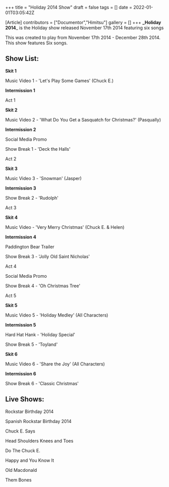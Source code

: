 +++
title = "Holiday 2014 Show"
draft = false
tags = []
date = 2022-01-01T03:05:42Z

[Article]
contributors = ["Documentor","Himitsu"]
gallery = []
+++
**_Holiday 2014**_ is the Holiday show released November 17th 2014 featuring six songs

This was created to play from November 17th 2014 - December 28th 2014. This show features Six songs.

## Show List: ##
**Skit 1**

Music Video 1 - 'Let's Play Some Games' (Chuck E.)

**Intermission 1**

Act 1

**Skit 2** 

Music Video 2 - 'What Do You Get a Sasquatch for Christmas?' (Pasqually)

**Intermission 2**

Social Media Promo

Show Break 1 - 'Deck the Halls'

Act 2 

**Skit 3**

Music Video 3 - 'Snowman' (Jasper)

**Intermission 3**

Show Break 2 - 'Rudolph'

Act 3 

**Skit 4**

Music Video - 'Very Merry Christmas' (Chuck E. & Helen)

**Intermission 4**

Paddington Bear Trailer

Show Break 3 - 'Jolly Old Saint Nicholas'

Act 4

Social Media Promo

Show Break 4 - 'Oh Christmas Tree'

Act 5 

**Skit 5** 

Music Video 5 - 'Holiday Medley' (All Characters)

**Intermission 5**

Hard Hat Hank - 'Holiday Special'

Show Break 5 - 'Toyland'

**Skit 6**

Music Video 6 - 'Share the Joy' (All Characters)

**Intermission 6**

Show Break 6 - 'Classic Christmas'

## Live Shows: ##
Rockstar Birthday 2014

Spanish Rockstar Birthday 2014

Chuck E. Says 

Head Shoulders Knees and Toes

Do The Chuck E.

Happy and You Know It

Old Macdonald

Them Bones